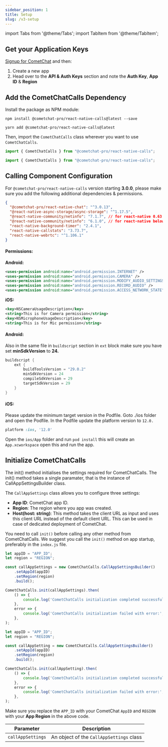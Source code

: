 ```yaml
---
sidebar_position: 1
title: Setup
slug: /v3-setup
---
```


import Tabs from '@theme/Tabs';
import TabItem from '@theme/TabItem';

## Get your Application Keys

[Signup for CometChat](https://app.cometchat.com) and then:

1. Create a new app
2. Head over to the **API & Auth Keys** section and note the **Auth Key**, **App ID** & **Region**

## Add the CometChatCalls Dependency

Install the package as NPM module:

<Tabs>
<TabItem value="1" label="npm">

```CLI
npm install @cometchat-pro/react-native-calls@latest --save
```

</TabItem>

<TabItem value="2" label="yarn">

```CLI
yarn add @cometchat-pro/react-native-calls@latest
```

</TabItem>
</Tabs>



Then, import the `CometChatCalls` class wherever you want to use `CometChatCalls`.

<Tabs>
<TabItem value="1" label="Javascript">

```Javascript
import { CometChatCalls } from "@cometchat-pro/react-native-calls";
```

</TabItem>

<TabItem value="2" label="Typescript">

```Typescript
import { CometChatCalls } from "@cometchat-pro/react-native-calls";
```

</TabItem>
</Tabs>



## Calling Component Configuration

For `@cometchat-pro/react-native-calls` version starting **3.0.0**, please make sure you add the following additional dependencies & permissions.

<Tabs>
<TabItem value="1" label="JSON">

```JSON
{
  "@cometchat-pro/react-native-chat": "^3.0.13",
  "@react-native-async-storage/async-storage": "^1.17.5",
  "@react-native-community/netinfo": "7.1.7", // for react-native 0.63 & above.
  "@react-native-community/netinfo": "6.1.0", // for react-native below 0.63
  "react-native-background-timer": "2.4.1",
  "react-native-callstats": "3.73.7",
  "react-native-webrtc": "^1.106.1"
}
```

</TabItem>
</Tabs>



#### Permissions:

**Android:**

<Tabs>
<TabItem value="1" label="XML">

```XML
<uses-permission android:name="android.permission.INTERNET" />
<uses-permission android:name="android.permission.CAMERA" />
<uses-permission android:name="android.permission.MODIFY_AUDIO_SETTINGS" />
<uses-permission android:name="android.permission.RECORD_AUDIO" />
<uses-permission android:name="android.permission.ACCESS_NETWORK_STATE" />
```

</TabItem>
</Tabs>



**iOS:**

<Tabs>
<TabItem value="1" label="XML">

```XML
<key>NSCameraUsageDescription</key>
<string>This is for Camera permission</string>
<key>NSMicrophoneUsageDescription</key>
<string>This is for Mic permission</string>
```

</TabItem>
</Tabs>



#### Android:

Also in the same file in  `buildscript` section in `ext` block make sure you have set **minSdkVersion** to **24.**

<Tabs>
<TabItem value="1" label="build.gradle">

```groovy
buildscript {
    ext {
        buildToolsVersion = "29.0.2"
        minSdkVersion = 24
        compileSdkVersion = 29
        targetSdkVersion = 29
    }
}
```

</TabItem>
</Tabs>



#### iOS:

Please update the minimum target version in the Podfile. Goto ./ios folder and open the Podfile. In the Podfile update the platform version to `12.0.`

<Tabs>
<TabItem value="1" label="Podfile">

```ruby
platform :ios, '12.0'
```

</TabItem>
</Tabs>



Open the `ios/App` folder and run `pod install` this will create an `App.xcworkspace` open this and run the app.

## Initialize CometChatCalls

The init() method initialises the settings required for CometChatCalls. The init() method takes a single paramater, that is the instance of CallAppSettingsBuilder class.

The `CallAppSettings` class allows you to configure three settings:

- **App ID**: CometChat app ID.
- **Region**: The region where you app was created.
- **Host(host: string)**: This method takes the client URL as input and uses this client URL instead of the default client URL. This can be used in case of dedicated deployment of CometChat.

You need to call `init()` before calling any other method from CometChatCalls. We suggest you call the `init()` method on app startup, preferably in the `index.js` file.

<Tabs>
<TabItem value="1" label="Javascript">

```Javascript
let appID = "APP_ID";
let region = "REGION";

const callAppSettings = new CometChatCalls.CallAppSettingsBuilder()
    .setAppId(appID)
    .setRegion(region)
    .build();

CometChatCalls.init(callAppSettings).then(
    () => {
        console.log('CometChatCalls initialization completed successfully');
    },
    error => {
        console.log('CometChatCalls initialization failed with error:', error);
    },
);
```

</TabItem>

<TabItem value="2" label="Typescript">

```Typescript
let appID = "APP_ID";
let region = "REGION";

const callAppSetting = new CometChatCalls.CallAppSettingsBuilder()
    .setAppId(appID)
    .setRegion(region)
    .build();

CometChatCalls.init(callAppSetting).then(
    () => {
        console.log('CometChatCalls initialization completed successfully');
    },
    error => {
        console.log('CometChatCalls initialization failed with error:', error);
    },
);
```

</TabItem>
</Tabs>



Make sure you replace the `APP_ID` with your CometChat `AppID`  and `REGION` with your **App Region** in the above code.

| Parameter | Description | 
| ---- | ---- | 
| `callAppSettings` | An object of the `CallAppSettings`  class | 


